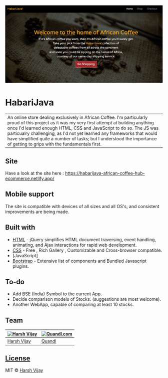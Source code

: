 # ![test](habarijava.png)
# HabariJava
<table>
<tr>
<td>
An online store dealing exclusively in African Coffee. I'm particularly proud of this project as it was my very first attempt at building anything once I'd learned enough HTML, CSS and JavaScript to do so. The JS was particualry challenging, as I'd not yet learned any frameworks that would have simplified quite a number of tasks; but I understood the importance of getting to grips with the fundamentals first. 
</td>
</tr>
</table>


## Site
Have a look at the site here :  https://habarijava-african-coffee-hub-ecommerce.netlify.app/


## Mobile support
The site is compatible with devices of all sizes and all OS's, and consistent improvements are being made.


## Built with 

- [HTML](http://www.w3schools.com/jquery/jquery_ref_ajax.asp) - jQuery simplifies HTML document traversing, event handling, animating, and Ajax interactions for rapid web development.
- [CSS](https://developers.google.com/chart/interactive/docs/quick_start) - Free , Rich Gallery , Customizable and Cross-browser compatible.
- [JavaScript]
- [Bootstrap](http://getbootstrap.com/) - Extensive list of components and  Bundled Javascript plugins.


## To-do
- Add BSE (India) Symbol to the current App.
- Decide comparison models of Stocks. (suggestions are most welcome).
- Another WebApp, capable of comparing at least 10 stocks.

## Team

[![Harsh Vijay](https://avatars1.githubusercontent.com/u/12688534?v=3&s=144)](https://github.com/iharsh234)  | [![Quandl.com](https://github.com/iharsh234/WebApp/blob/master/images/quandl.jpg)](https://www.quandl.com/)
---|---
[Harsh Vijay ](https://github.com/iharsh234) |[Quandl](https://www.quandl.com)

## [License](https://github.com/iharsh234/WebApp/blob/master/LICENSE.md)

MIT © [Harsh Vijay ](https://github.com/iharsh234)

